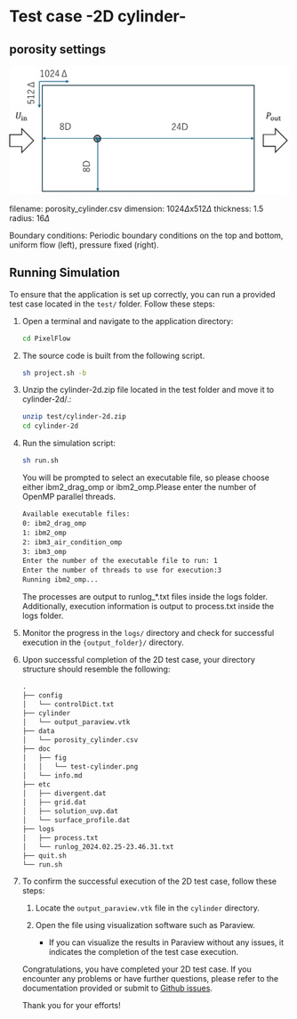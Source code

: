 # Test case -2D cylinder-

## porosity settings

![global cond.](fig/test-cylinder.png)

filename: porosity_cylinder.csv
dimension: 1024$\Delta$x512$\Delta$
thickness: 1.5
radius: 16$\Delta$

Boundary conditions: Periodic boundary conditions on the top and bottom, uniform flow (left), pressure fixed (right).

## Running Simulation

To ensure that the application is set up correctly, you can run a provided test case located in the `test/` folder. Follow these steps:

1. Open a terminal and navigate to the application directory:

    ```bash
    cd PixelFlow
    ```

2. The source code is built from the following script.

    ```bash
    sh project.sh -b
    ```

3. Unzip the cylinder-2d.zip file located in the test folder and move it to cylinder-2d/.:

    ```bash
    unzip test/cylinder-2d.zip
    cd cylinder-2d
    ```

4. Run the simulation script:

   ```bash
   sh run.sh
   ```

   You will be prompted to select an executable file, so please choose either ibm2_drag_omp or ibm2_omp.Please enter the number of OpenMP parallel threads.

   ```bash
   Available executable files:
   0: ibm2_drag_omp
   1: ibm2_omp
   2: ibm3_air_condition_omp
   3: ibm3_omp
   Enter the number of the executable file to run: 1
   Enter the number of threads to use for execution:3
   Running ibm2_omp...
   ```

   The processes are output to runlog_*.txt files inside the logs folder.
   Additionally, execution information is output to process.txt inside the logs folder.

5. Monitor the progress in the `logs/` directory and check for successful execution in the `{output_folder}/` directory.
6. Upon successful completion of the 2D test case, your directory structure should resemble the following:

   ```plaintext
   .
   ├── config
   │   └── controlDict.txt
   ├── cylinder
   │   └── output_paraview.vtk
   ├── data
   │   └── porosity_cylinder.csv
   ├── doc
   │   ├── fig
   │   │   └── test-cylinder.png
   │   └── info.md
   ├── etc
   │   ├── divergent.dat
   │   ├── grid.dat
   │   ├── solution_uvp.dat
   │   └── surface_profile.dat
   ├── logs
   │   ├── process.txt
   │   └── runlog_2024.02.25-23.46.31.txt
   ├── quit.sh
   └── run.sh
   ```

7. To confirm the successful execution of the 2D test case, follow these steps:

   1. Locate the `output_paraview.vtk` file in the `cylinder` directory.

   2. Open the file using visualization software such as Paraview.

      - If you can visualize the results in Paraview without any issues, it indicates the completion of the test case execution.

    Congratulations, you have completed your 2D test case. If you encounter any problems or have further questions, please refer to the documentation provided or submit to [Github issues](https://github.com/nobu-n2002/PixelFlow/issues).

   Thank you for your efforts!
